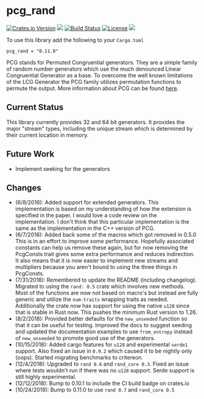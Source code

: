 pcg_rand
========

[![Crates.io Version](https://img.shields.io/crates/v/pcg_rand.svg)](https://crates.io/crates/pcg_rand)
[![](https://docs.rs/pcg_rand/badge.svg)](https://docs.rs/pcg_rand/)
[![Build Status](https://travis-ci.com/robojeb/pcg_rand.svg?branch=master)](https://travis-ci.com/robojeb/pcg_rand)
[![License](https://img.shields.io/crates/l/pcg_rand.svg)](https://github.com/robojeb/pcg_rand/blob/master/LICENSE)
[![](https://img.shields.io/badge/rust-1.26%2B-blue.svg)](https://github.com/robojeb/pcg_rand)

To use this library add the following to your `Cargo.toml`

```
pcg_rand = "0.11.0"
```

PCG stands for Permuted Congruential generators. They are a simple family of
random number generators which use the much denounced Linear Congruential
Generator as a base. To overcome the well known limitations of the LCG Generator
the PCG family utilizes permutation functions to permute the output. More
information about PCG can be found [here](http://pcg-random.org).

Current Status
--------------
This library currently provides 32 and 64 bit generators. 
It provides the major "stream" types, including the unique stream which is determined
by their current location in memory. 

Future Work
-----------

* Implement seeking for the generators

Changes
-------
 * (6/8/2016): Added support for extended generators. This implementation
 is based on my understanding of how the extension is specified in the paper. 
 I would love a code review on the implementation. I don't think that this 
 particular implementation is the same as the implementation in the C++ version
 of PCG.
 * (6/7/2016): Added back some of the macros which got removed in 0.5.0
 This is in an effort to improve some performance. Hopefully associated constants
 can help us remove these again, but for now removing the PcgConsts trait gives
 some extra performance and reduces indirection. It also means that it is now
 easier to implement new streams and multipliers because you aren't bound
 to using the three things in PcgConsts.
 * (7/31/2018): Remembered to update the README (including changelog). Migrated
 to using the `rand: 0.5` crate which involves new methods. Most of the functions
 are now not based on macro's but instead are fully generic and utilize the 
 `num-traits` wrapping traits as needed. Additionally the crate now has support
 for using the native `u128` since that is stable in Rust now. This pushes the 
 minimum Rust version to 1.26. 
 * (8/2/2018): Provided better defaults for the `new_unseeded` function so that
 it can be useful for testing. Improved the docs to suggest seeding and updated
 the documentation examples to use `from_entropy` instead of `new_unseeded` to 
 promote good use of the generators. 
* (10/15/2018): Added cargo features for `u128` and experimental `serde1` 
 support. Also fixed an issue in `0.9.2` which caused it to be nightly only 
 (oops). Started migrating benchmarks to critereon. 
* (12/4/2018): Upgraded to `rand 0.6` and `rand_core 0.3`. Fixed an issue where 
 tests wouldn't run if there was no `u128` support. Serde support is still 
 highly experimental. 
* (12/12/2018): Bump to 0.10.1 to include the CI build badge on crates.io
* (10/24/2019): Bump to 0.11.0 to use `rand 0.7` and `rand_core 0.5`